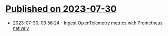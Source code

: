 # [Published on 2023-07-30](index.md)

* [2023-07-30, 09:56:24](https://lobste.rs/s/lbfiet/ingest_opentelemetry_metrics_with) - [Ingest OpenTelemetry metrics with Prometheus natively](https://last9.io/blog/native-support-for-opentelemetry-metrics-in-prometheus/)
